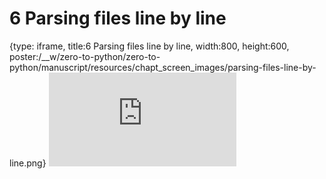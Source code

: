 # 6 Parsing files line by line
 
{type: iframe, title:6 Parsing files line by line, width:800, height:600, poster:/__w/zero-to-python/zero-to-python/manuscript/resources/chapt_screen_images/parsing-files-line-by-line.png}
![](https://genomicscafe.github.io/zero-to-python/parsing-files-line-by-line.html)
 

 
